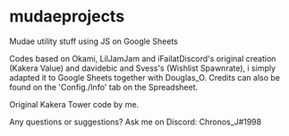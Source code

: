 # mudaeprojects
Mudae utility stuff using JS on Google Sheets

Codes based on Okami, LilJamJam and iFailatDiscord's original creation (Kakera Value) and davidebic and Svess's (Wishlist Spawnrate), i simply adapted it to Google Sheets together with Douglas_O.
Credits can also be found on the 'Config./Info' tab on the Spreadsheet.

Original Kakera Tower code by me.

Any questions or suggestions? Ask me on Discord: Chronos_J#1998
